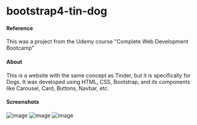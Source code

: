 # bootstrap4-tin-dog
#### Reference
  This was a project from the Udemy course "Complete Web Development Bootcamp"

#### About
  This is a website with the same concept as Tinder, but it is specifically for Dogs. It was developed using HTML, CSS, Bootstrap, and its components like Carousel, Card, Buttons, Navbar, etc.


#### Screenshots
![image](https://user-images.githubusercontent.com/43006731/147126982-3c7a1d44-2553-4325-9f1c-185f93ec6669.png)
![image](https://user-images.githubusercontent.com/43006731/147127529-b99500c5-663c-4df0-a805-3fcb5a009e4a.png)
![image](https://user-images.githubusercontent.com/43006731/147127399-31a77dab-0074-4618-a30e-76f94305d81f.png)

